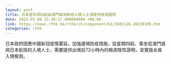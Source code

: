 ```yaml
---
layout: post
title: 日本宣布周四起由澳門直飛航班入境人士須提供檢測證明
date: 2023-01-09 15:38:17.000000000 +08:00
link: https://news.rthk.hk/rthk/ch/component/k2/1683126-20230109.htm
categories: rthk
---
```


日本政府因應中國新冠疫情蔓延，加強邊境防疫措施，從星期四起，乘坐從澳門直飛日本航班的入境人士，需要提供出境前72小時內的檢測陰性證明，並實施全員入境檢測。
